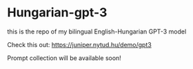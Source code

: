 # Hungarian-gpt-3
this is the repo of my bilingual English-Hungarian GPT-3 model

Check this out: https://juniper.nytud.hu/demo/gpt3 

Prompt collection will be available soon! 
